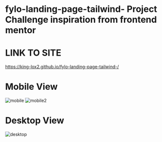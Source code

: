 # fylo-landing-page-tailwind- Project Challenge inspiration from frontend mentor 
# LINK TO SITE 
https://king-lox2.github.io/fylo-landing-page-tailwind-/


# Mobile View 
![mobile](https://user-images.githubusercontent.com/59830659/176772072-17b87ac9-e312-4f37-8cc2-33ecfdaf126e.png)
![mobile2](https://user-images.githubusercontent.com/59830659/176772075-7dcaa407-e43a-48d2-b84d-720230cba325.png)


# Desktop View 
![desktop](https://user-images.githubusercontent.com/59830659/176772190-68c286c5-4d37-4103-86a7-11005b4d5ee5.png)

